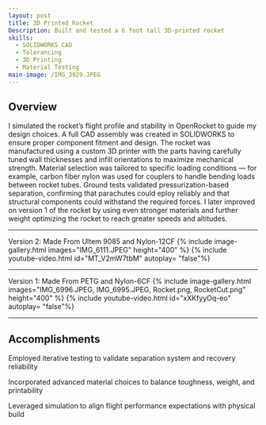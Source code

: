 ```yaml
---
layout: post
title: 3D Printed Rocket
Description: Built and tested a 6 foot tall 3D-printed rocket 
skills:
  - SOLIDWORKS CAD
  - Tolerancing
  - 3D Printing
  - Material Testing
main-image: /IMG_3929.JPEG
---
```


## Overview
I simulated the rocket’s flight profile and stability in OpenRocket to guide my design choices. A full CAD assembly was created in SOLIDWORKS to ensure proper component fitment and design. The rocket was manufactured using a custom 3D printer with the parts having carefully tuned wall thicknesses and infill orientations to maximize mechanical strength. Material selection was tailored to specific loading conditions — for example, carbon fiber nylon was used for couplers to handle bending loads between rocket tubes. Ground tests validated pressurization-based separation, confirming that parachutes could eploy reliably and that structural components could withstand the required forces. I later improved on version 1 of the rocket by using even stronger materials and further weight optimizing the rocket to reach greater speeds and altitudes.

---
Version 2: Made From Ultem 9085 and Nylon-12CF
{% include image-gallery.html images="IMG_6111.JPEG" height="400" %} 
{% include youtube-video.html id="MT_V2mW7tbM" autoplay= "false"%} 

---

Version 1: Made From PETG and Nylon-6CF
{% include image-gallery.html images="IMG_6996.JPEG, IMG_6995.JPEG, Rocket.png, RocketCut.png" height="400" %}
{% include youtube-video.html id="xXKfyyOq-eo" autoplay= "false"%} 

---

## Accomplishments
Employed iterative testing to validate separation system and recovery reliability

Incorporated advanced material choices to balance toughness, weight, and printability

Leveraged simulation to align flight performance expectations with physical build
